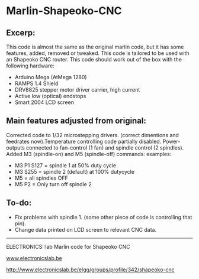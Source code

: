 Marlin-Shapeoko-CNC
===================

Excerp:
-------
This code is almost the same as the original marlin code, but it has some features, added, removed or tweaked.
This code is tailored to be used with an Shapeoko CNC router. This code should work out of the box with the following hardware:
 - Arduino Mega (AtMega 1280)
 - RAMPS 1.4 Shield
 - DRV8825 stepper motor driver carrier, high current
 - Active low (optical) endstops
 - Smart 2004 LCD screen
 
Main features adjusted from original:
-------------------------------------
Corrected code to 1/32 microstepping drivers. (correct dimentions and feedrates now).Temperature controlling code partially disabled.
Power-outputs connected to fan-control (1 fan) and spindle control (2 spindles).
Added M3 (spindle-on) and M5 (spindle-off) commands:
examples:
 - M3 P1 S127  = spindle 1 at 50% duty cycle
 - M3 S255      = spindle 2 (default) at 100% dutycycle
 - M5             = all spindles OFF
 - M5 P2         = Only turn off spindle 2

To-do:
------

 - Fix problems with spindle 1. (some other piece of code is controlling that pin).
 - Change data printed on LCD screen to relevant CNC data.

 
 
 
---------------------------------------------
ELECTRONICS::lab Marlin code for Shapeoko CNC

www.electronicslab.be

http://www.electronicslab.be/elgg/groups/profile/342/shapeoko-cnc
